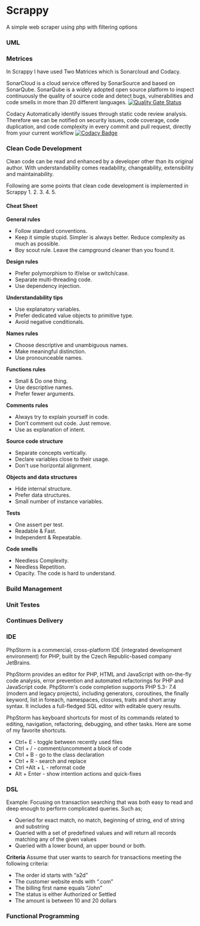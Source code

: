 # Scrappy
A simple web scraper using php with filtering options

### UML

### Metrices

In Scrappy I have used Two Matrices which is Sonarcloud and Codacy. 

SonarCloud is a cloud service offered by SonarSource and based on SonarQube. SonarQube is a widely adopted open source platform to inspect continuously the quality of source code and detect bugs, vulnerabilities and code smells in more than 20 different languages.
[![Quality Gate Status](https://sonarcloud.io/api/project_badges/measure?project=Ommz94_scrapper&metric=alert_status)](https://sonarcloud.io/dashboard?id=Ommz94_scrapper)

Codacy Automatically identify issues through static code review analysis. Therefore we can be notified on security issues, code coverage, code duplication, and code complexity in every commit and pull request, directly from your current workflow
[![Codacy Badge](https://api.codacy.com/project/badge/Grade/f677216d1bca49d6b19e8fac58fa276a)](https://www.codacy.com/manual/Ommz94/scrapper?utm_source=github.com&amp;utm_medium=referral&amp;utm_content=Ommz94/scrapper&amp;utm_campaign=Badge_Grade)


### Clean Code Development

Clean code can be read and enhanced by a developer other than its original author. With understandability comes readability, changeability, extensibility and maintainability.

Following are some points that clean code development is implemented in Scrappy
1.
2.
3.
4.
5.

#### Cheat Sheet

**General rules**
- Follow standard conventions.
- Keep it simple stupid. Simpler is always better. Reduce complexity as much as possible.
- Boy scout rule. Leave the campground cleaner than you found it.

**Design rules**
- Prefer polymorphism to if/else or switch/case.
- Separate multi-threading code.
- Use dependency injection.

**Understandability tips**
- Use explanatory variables.
- Prefer dedicated value objects to primitive type.
- Avoid negative conditionals.

**Names rules**
- Choose descriptive and unambiguous names.
- Make meaningful distinction.
- Use pronounceable names.

**Functions rules**
- Small & Do one thing.
- Use descriptive names.
- Prefer fewer arguments.

**Comments rules**
- Always try to explain yourself in code.
- Don't comment out code. Just remove.
- Use as explanation of intent.


**Source code structure**
- Separate concepts vertically.
- Declare variables close to their usage.
- Don't use horizontal alignment.

**Objects and data structures**
- Hide internal structure.
- Prefer data structures.
- Small number of instance variables.


**Tests**
- One assert per test.
- Readable & Fast.
- Independent & Repeatable.

**Code smells**
- Needless Complexity.
- Needless Repetition.
- Opacity. The code is hard to understand.

### Build Management

### Unit Testes

### Continues Delivery

### IDE

PhpStorm is a commercial, cross-platform IDE (integrated development environment) for PHP, built by the Czech Republic-based company JetBrains.

PhpStorm provides an editor for PHP, HTML and JavaScript with on-the-fly code analysis, error prevention and automated refactorings for PHP and JavaScript code. PhpStorm's code completion supports PHP 5.3- 7.4 (modern and legacy projects), including generators, coroutines, the finally keyword, list in foreach, namespaces, closures, traits and short array syntax. It includes a full-fledged SQL editor with editable query results.

PhpStorm has keyboard shortcuts for most of its commands related to editing, navigation, refactoring, debugging, and other tasks. Here are some of my favorite shortcuts.

- Ctrl+ E - toggle between recently used files
- Ctrl + / - comment/uncomment a block of code
- Ctrl + B - go to the class declaration
- Ctrl + R - search and replace
- Ctrl +Alt + L - reformat code
- Alt + Enter - show intention actions and quick-fixes


### DSL

Example:
Focusing on transaction searching that was both easy to read and deep enough to perform complicated queries. Such as;

- Queried for exact match, no match, beginning of string, end of string and substring
- Queried with a set of predefined values and will return all records matching any of the given values
- Queried with a lower bound, an upper bound or both.

**Criteria**
Assume that user wants to search for transactions meeting the following criteria:
- The order id starts with “a2d”
- The customer website ends with “.com”
- The billing first name equals “John”
- The status is either Authorized or Settled
- The amount is between 10 and 20 dollars


### Functional Programming
